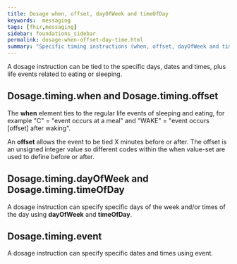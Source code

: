 ```yaml
---
title: Dosage when, offset, dayOfWeek and timeOfDay
keywords:  messaging
tags: [fhir,messaging]
sidebar: foundations_sidebar
permalink: dosage-when-offset-day-time.html
summary: "Specific timing instructions (when, offset, dayOfWeek and timeOfDay)"
---
```




A dosage instruction can be tied to the specific days, dates and times, plus life events related to eating or sleeping.

## Dosage.timing.when and Dosage.timing.offset ##

The **when** element ties to the regular life events of sleeping and eating, for example "C" = "event occurs at a meal" and "WAKE" = "event occurs [offset] after waking".

An **offset** allows the event to be tied X minutes before or after. The offset is an unsigned integer value so different codes within the when value-set are used to define before or after.

<script src="https://gist.github.com/RobertGoochUK/87e846d7ce29827519a3ba317a781410.js"></script>

## Dosage.timing.dayOfWeek and Dosage.timing.timeOfDay ##

A dosage instruction can specify specific days of the week and/or times of the day using **dayOfWeek** and **timeOfDay**.

<script src="https://gist.github.com/RobertGoochUK/d9879db73c269f4bb75bf0a337aeedc2.js"></script>

## Dosage.timing.event ##

A dosage instruction can specify specific dates and times using event.

<script src="https://gist.github.com/RobertGoochUK/01338160314cb372216b05d329c45656.js"></script>



